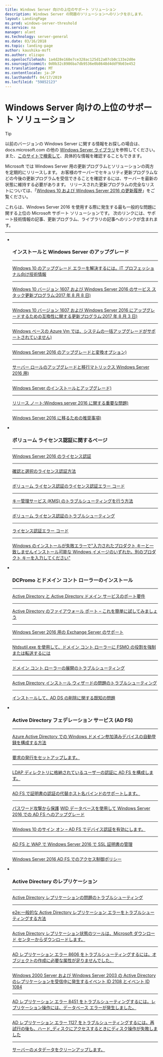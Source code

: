 ```yaml
---
title: Windows Server 向けの上位のサポート ソリューション
description: Windows Server の問題のソリューションへのリンクを示します。
layout: LandingPage
ms.prod: windows-server-threshold
ms.service: na
manager: alant
ms.technology: server-general
ms.date: 03/16/2018
ms.topic: landing-page
author: kaushika-msft
ms.author: elizapo
ms.openlocfilehash: 1a4d28e168e7ce328ac125d12a07cb0c133e2d0e
ms.sourcegitcommit: 0d0b32c8986ba7db9536e0b8648d4ddf9b03e452
ms.translationtype: MT
ms.contentlocale: ja-JP
ms.lasthandoff: 04/17/2019
ms.locfileid: "59852123"
---
```

# <a name="top-support-solutions-for-windows-server"></a>Windows Server 向けの上位のサポート ソリューション

>[!TIP]
> 以前のバージョンの Windows Server に関する情報をお探しの場合は、 docs.microsoft.com の他の [Windows Server ライブラリ](/previous-versions/windows/)を参照してください。 また、[このサイトで検索して](https://docs.microsoft.com/search/index?search=Windows+Server&dataSource=previousVersions)、具体的な情報を確認することもできます。

Microsoft では Windows Server 用の更新プログラムとソリューションの両方を定期的にリリースします。 お客様のサーバーでセキュリティ更新プログラムなどの今後の更新プログラムを受信できることを確認するには、サーバーを最新の状態に維持する必要があります。 リリースされた更新プログラムの完全なリストについては、「[Windows 10 および Windows Server 2016 の更新履歴](https://support.microsoft.com/en-us/help/4000825/windows-10-windows-server-2016-update-history)」をご覧ください。

これらは、Windows Server 2016 を使用する際に発生する最も一般的な問題に関する上位の Microsoft サポート ソリューションです。 次のリンクには、サポート技術情報の記事、更新プログラム、ライブラリの記事へのリンクが含まれます。

<HR />

<ul class="cardsF panelContent">
<li>
        <div class="cardSize">
            <div class="cardPadding">
                <div class="card">
                    <div class="cardImageOuter">
                        <div class="cardImage">
                            <img src="../media/i-troubleshoot.svg" alt="" />
                        </div>
                    </div>
                    <div class="cardText">
                        <h3>インストールと Windows Server のアップグレード</h3>
<hr> 
                        <a href="\windows\deployment\upgrade\resolve-windows-10-upgrade-errors">Windows 10 のアップグレード エラーを解決するには。IT プロフェッショナル向け技術情報</a>
<hr> 
                        <p><a href="https://support.microsoft.com/en-US/help/4035631">Windows 10 バージョン 1607 および Windows Server 2016 のサービス スタック更新プログラム:2017 年 8 月 8 日)</a></p>
<hr> 
                        <p><a href="https://support.microsoft.com/en-US/help/4033524">Windows 10 バージョン 1607 および Windows Server 2016 にアップグレードするための互換性に関する更新プログラム:2017 年 8 月 3 日)</a></p>
<hr>
                        <p><a href="https://support.microsoft.com/en-US/help/4014997">Windows ベースの Azure Vm では、システムの一括アップグレードがサポートされていません)</a></p>
<hr>
                        <p><a href="..\get-started\supported-upgrade-paths.md">Windows Server 2016 のアップグレードと変換オプション)</a></p>
<hr>
                       <p><a href="..\get-started\server-role-upgradeability-table.md">サーバー ロールのアップグレードと移行マトリックス Windows Server 2016 用)</a></p>
<hr>
                       <p><a href="..\get-started\installation-and-upgrade.md">Windows Server のインストールとアップグレード)</a></p>
<hr>
                       <p><a href="..\get-started\windows-server-2016-ga-release-notes.md">リリース ノート:Windows server 2016 に関する重要な問題)</a></p>
<hr>
                       <p><a href="..\get-started\recommendations-moving-to-server2016.md">Windows Server 2016 に移るための推奨事項)</a></p>
                    </div>
                </div>
            </div>
        </div>
    </li>
<li>
 <div class="cardSize">
            <div class="cardPadding">
                <div class="card">
                    <div class="cardImageOuter">
                        <div class="cardImage">
                            <img src="../media/i-troubleshoot.svg" alt="" />
                        </div>
                    </div>
                    <div class="cardText">
                        <h3>ボリューム ライセンス認証に関するページ</h3>
<hr> 
                        <a href="../get-started/server-2016-activation.md">Windows Server 2016 のライセンス認証</a>
<hr>
                        <p><a href="https://technet.microsoft.com/library/jj134256(ws.11).aspx">確認と選択のライセンス認証方法</a></p>
<hr>
                        <p><a href="https://technet.microsoft.com/library/dn502528.aspx">ボリューム ライセンス認証のライセンス認証エラー コード</a></p>
<hr>
                        <p><a href="https://technet.microsoft.com/library/ee939272.aspx">キー管理サービス (KMS) のトラブルシューティングを行う方法</a></p>
<hr>
                        <p><a href="https://technet.microsoft.com/library/ff793439.aspx">ボリューム ライセンス認証のトラブルシューティング</a></p>
<hr>                       
                        <p><a href="https://technet.microsoft.com/library/ff793399.aspx">ライセンス認証エラー コード</a></p>
<hr>
                        <p><a href="https://support.microsoft.com/help/2796988/windows-8-or-windows-server-2012-installation-may-fail-with-error-mess">Windows のインストールが失敗エラーで"入力されたプロダクト キーと一致しませんインストール可能な Windows イメージのいずれか。別のプロダクト キーを入力してください"</a></p>
                    </div>
                </div>
            </div>
        </div>
    </li>
<li>
 <div class="cardSize">
            <div class="cardPadding">
                <div class="card">
                    <div class="cardImageOuter">
                        <div class="cardImage">
                            <img src="../media/i-troubleshoot.svg" alt="" />
                        </div>
                    </div>
                    <div class="cardText">
                        <h3>DCPromo とドメイン コント ローラーのインストール</h3>
<hr> 
                        <a href="https://technet.microsoft.com/library/dd772723(v=ws.10).aspx">Active Directory と Active Directory ドメイン サービスのポート要件</a>
<hr>
                        <p> <a href="http://blogs.msmvps.com/acefekay/2011/11/01/active-directory-firewall-ports-let-s-try-to-make-this-simple/">Active Directory のファイアウォール ポート – これを簡単に試してみましょう</a></p>
<hr>
                        <p><a href="https://technet.microsoft.com/library/ff728623(v=exchg.150).aspx">Windows Server 2016 用の Exchange Server のサポート</a></p>
<hr>
                        <p><a href="https://support.microsoft.com/kb/255504">Ntdsutil.exe を使用して、ドメイン コント ローラーに FSMO の役割を強制または転送するには</a></p>
<hr>
                        <p><a href="../identity/ad-ds/deploy/troubleshooting-domain-controller-deployment.md">ドメイン コント ローラーの展開のトラブルシューティング</a></p>
<hr>
                        <p><a href="https://msdn.microsoft.com/library/bb727058.aspx">Active Directory インストール ウィザードの問題のトラブルシューティング</a></p>
<hr>
                        <p><a href="https://technet.microsoft.com/library/cc754463(v=ws.10).aspx">インストールして、AD DS の削除に関する既知の問題</a></p>
                      </div>
                 </div>
            </div>
        </div>
    </li>
<li>
 <div class="cardSize">
            <div class="cardPadding">
                <div class="card">
                    <div class="cardImageOuter">
                        <div class="cardImage">
                            <img src="../media/i-troubleshoot.svg" alt="" />
                        </div>
                    </div>
                    <div class="cardText">
                        <h3>Active Directory フェデレーション サービス (AD FS)</h3>
<hr> 
                        <a href="/azure/active-directory/active-directory-conditional-access-automatic-device-registration-setup">Azure Active Directory での Windows ドメイン参加済みデバイスの自動登録を構成する方法</a>
<hr>
                        <p><a href="/azure/active-directory/device-management-hybrid-azuread-joined-devices-setup#step-2-setup-issuance-of-claims">要求の発行をセットアップします。</a></p>
<hr>  
                        <p><a href="../identity/ad-fs/operations/configure-ad-fs-to-authenticate-users-stored-in-ldap-directories.md">LDAP ディレクトリに格納されているユーザーの認証に AD FS を構成します。</a></p>
<hr>
                        <p><a href="../identity/ad-fs/operations/ad-fs-support-for-alternate-hostname-binding-for-certificate-authentication.md">AD FS で証明書の認証の代替ホスト名バインドのサポートします。</a></p>
<hr>
                        <p><a href="https://blogs.technet.microsoft.com/tspring/2017/01/20/federated-to-microsoft-cloud-and-account-lockouts/">パスワード攻撃から保護</a>
                        <a href="../identity/ad-fs/deployment/upgrading-to-ad-fs-in-windows-server-2016.md">WID データベースを使用して Windows Server 2016 での AD FS へのアップグレード</a></p>
<hr>
                        <p><a href="../identity/ad-fs/operations/configure-device-based-conditional-access-on-premises.md">Windows 10 のサイン オン – AD FS でデバイス認証を有効にします。</a></p>
<hr>
                        <p><a href="../identity/ad-fs/operations/manage-ssl-certificates-ad-fs-wap-2016.md">AD FS と WAP で Windows Server 2016 で SSL 証明書の管理</a></p>
<hr>
                        <p><a href="../identity/ad-fs/operations/access-control-policies-in-ad-fs.md">Windows Server 2016 AD FS でのアクセス制御ポリシー</a></p>
                      </div>
                 </div>
            </div>
        </div>
    </li>
<li>
 <div class="cardSize">
            <div class="cardPadding">
                <div class="card">
                    <div class="cardImageOuter">
                        <div class="cardImage">
                            <img src="../media/i-troubleshoot.svg" alt="" />
                        </div>
                    </div>
                    <div class="cardText">
                        <h3>Active Directory のレプリケーション</h3>
<hr> 
                         <a href="../identity/ad-ds/manage/troubleshoot/troubleshooting-active-directory-replication-problems.md">Active Directory レプリケーションの問題のトラブルシューティング</a>
<hr>
                         <a href="https://www.microsoft.com/en-in/download/details.aspx?id=30005">e2e:一般的な Active Directory レプリケーション エラーをトラブルシューティングする方法</a>
<hr>
                         <a href="https://support.microsoft.com/kb/3108513">Active Directory レプリケーション状態のツールは、Microsoft ダウンロード センターからダウンロードします。</a>
<hr>
                         <a href="https://support.microsoft.com/kb/2028495">AD レプリケーション エラー 8606 をトラブルシューティングするには。オブジェクトの作成に必要な属性が足りませんでした。</a></p>
<hr>
                         <a href="https://support.microsoft.com/kb/837932">Windows 2000 Server および Windows Server 2003 の Active Directory のレプリケーションを受信中に発生するイベント ID 2108 とイベント ID 1084</a>
<hr>
                         <a href="https://support.microsoft.com/kb/2645996">AD レプリケーション エラー 8451 をトラブルシューティングするには。レプリケーション操作には、データベース エラーが発生しました。</a>
<hr>
                         <a href="https://support.microsoft.com/kb/2025726">AD レプリケーション エラー 1127 をトラブルシューティングするには。再試行の後も、ハード_ディスクにアクセスするときにディスク操作が失敗しました</a>
<hr>
                         <a href="https://technet.microsoft.com/library/cc816907.aspx">サーバーのメタデータをクリーンアップします。</a>
                    </div>
                </div>
            </div>
        </div>
    </li>
</ul>